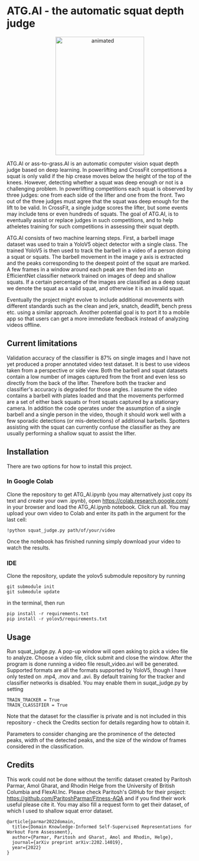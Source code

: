 # ATG.AI - the automatic squat depth judge
<p align="center">
  <img src="https://user-images.githubusercontent.com/112420956/206929746-cfbc65f9-4143-4bba-8328-e21092bcd21d.gif" alt="animated" width="240" height="320" />
</p>

ATG.AI or ass-to-grass.AI is an automatic computer vision squat depth judge based on deep learning. In powerlifting and CrossFit competitions a squat is only valid if the hip crease moves below the height of the top of the knees. However, detecting whether a squat was deep enough or not is a challenging problem. In powerlifting competitions each squat is observed by three judges: one from each side of the lifter and one from the front. Two out of the three judges must agree that the squat was deep enough for the lift to be valid. In CrossFit, a single judge scores the lifter, but some events may include tens or even hundreds of squats. The goal of ATG.AI,  is to eventually assist or replace judges in such competitions, and to help atheletes training for such competitions in assessing their squat depth. 

ATG.AI consists of two machine learning steps. First, a barbell image dataset was used to train a YoloV5 object detector with a single class. The trained YoloV5 is then used to track the barbell in a video of a person doing a squat or squats. The barbell movement in the image y axis is extracted and the peaks corresponding to the deepest point of the squat are marked. A few frames in a window around each peak are then fed into an EfficientNet classifier network trained on images of deep and shallow squats. If a certain percentage of the images are classified as a deep squat we denote the squat as a valid squat, and otherwise it is an invalid squat.

Eventually the project might evolve to include additional movements with different standards such as the clean and jerk, snatch, deadlift, bench press etc. using a similar approach. Another potential goal is to port it to a mobile app so that users can get a more immediate feedback instead of analyzing videos offline.

## Current limitations
Validation accuracy of the classifier is 87% on single images and I have not yet produced a proper annotated video test dataset. It is best to use videos taken from a perspective or side view. Both the barbell and squat datasets contain a low number of images captured from the front and even less so directly from the back of the lifter. Therefore both the tracker and classifier's accuracy is degraded for those angles. I assume the video contains a barbell with plates loaded and that the movements performed are a set of either back squats or front squats captured by a stationary camera. In addition the code operates under the assumption of a single barbell and a single person in the video, though it should work well with a few sporadic detections (or mis-detections) of additional barbells. Spotters assisting with the squat can currently confuse the classifier as they are usually performing a shallow squat to assist the lifter.

## Installation
There are two options for how to install this project.
### In Google Colab
Clone the repository to get ATG_AI.ipynb (you may alternatively just copy its text and create your own .ipynb), open https://colab.research.google.com/ in your browser and load the ATG_AI.ipynb notebook. Click run all. You may upload your own video to Colab and enter its path in the argument for the last cell: 
```
!python squat_judge.py path/of/your/video
```
Once the notebook has finished running simply download your video to watch the results. 
### IDE
Clone the repository, update the yolov5 submodule repository by running  
```
git submodule init
git submodule update
```
in the terminal, then run
```
pip install -r requirements.txt
pip install -r yolov5/requirements.txt
```
## Usage
Run squat_judge.py. A pop-up window will open asking to pick a video file to analyze. Choose a video file, click submit and close the window. After the program is done running a video file result_video.avi will be generated. Supported formats are all the formats supported by YoloV5, though I have only tested on .mp4, .mov and .avi. By default training for the tracker and classifier networks is disabled. You may enable them in suqat_judge.py by setting
```
TRAIN_TRACKER = True
TRAIN_CLASSIFIER = True
```
Note that the dataset for the classifier is private and is not included in this repository - check the Credits section for details regarding how to obtain it.

Parameters to consider changing are the prominence of the detected peaks, width of the detected peaks, and the size of the window of frames considered in the classification.

## Credits
This work could not be done without the terrific dataset created by Paritosh Parmar, Amol Gharat, and Rhodin Helge from the University of British Columbia and FlexAI.Inc. Please check Paritosh's GitHub for their project: https://github.com/ParitoshParmar/Fitness-AQA and if you find their work useful please cite it. You may also fill a request form to get their dataset, of which I used to shallow squat error dataset.

```
@article{parmar2022domain,
  title={Domain Knowledge-Informed Self-Supervised Representations for Workout Form Assessment},
  author={Parmar, Paritosh and Gharat, Amol and Rhodin, Helge},
  journal={arXiv preprint arXiv:2202.14019},
  year={2022}
}
```
